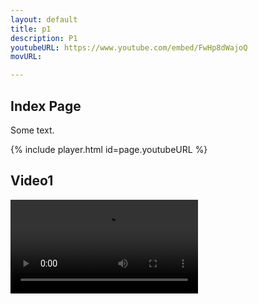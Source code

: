 ```yaml
---
layout: default
title: p1
description: P1
youtubeURL: https://www.youtube.com/embed/FwHp8dWajoQ
movURL: 

---
```


## Index Page

Some text.

{% include player.html id=page.youtubeURL %}

## Video1

<video src="https://user-images.githubusercontent.com/4244739/188079247-745ef374-2146-4408-aa73-1ec372c37173.mov" controls="controls" style="max-width: 730px;">
</video>
